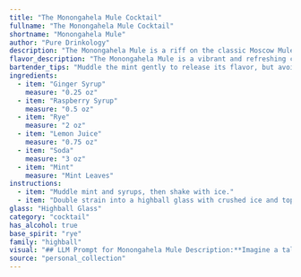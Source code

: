 ```yaml
---
title: "The Monongahela Mule Cocktail"
fullname: "The Monongahela Mule Cocktail"
shortname: "Monongahela Mule"
author: "Pure Drinkology"
description: "The Monongahela Mule is a riff on the classic Moscow Mule, a cocktail family known for its refreshing ginger kick.  This variation incorporates the sweetness of raspberry and the boldness of rye, creating a unique twist on the traditional recipe. "
flavor_description: "The Monongahela Mule is a vibrant and refreshing cocktail. The ginger syrup and lemon juice provide a zesty, spicy kick, while the raspberry syrup adds a touch of sweetness and fruitiness. The rye whiskey adds depth and complexity, and the soda water provides a light and bubbly finish.  The mint leaves add a touch of herbaceousness and cool the palate. It's a perfect balance of sweet, tart, and spicy, making it an excellent choice for any occasion. "
bartender_tips: "Muddle the mint gently to release its flavor, but avoid bruising it.  Use fresh lemon juice for the best tang, and make sure your ginger syrup is spicy and your raspberry syrup is tart.  Shake vigorously with ice for a good chill and frothy head. Top with soda for a refreshing fizz. Enjoy responsibly! "
ingredients:
  - item: "Ginger Syrup"
    measure: "0.25 oz"
  - item: "Raspberry Syrup"
    measure: "0.5 oz"
  - item: "Rye"
    measure: "2 oz"
  - item: "Lemon Juice"
    measure: "0.75 oz"
  - item: "Soda"
    measure: "3 oz"
  - item: "Mint"
    measure: "Mint Leaves"
instructions:
  - item: "Muddle mint and syrups, then shake with ice."
  - item: "Double strain into a highball glass with crushed ice and top with soda."
glass: "Highball Glass"
category: "cocktail"
has_alcohol: true
base_spirit: "rye"
family: "highball"
visual: "## LLM Prompt for Monongahela Mule Description:**Imagine a tall, copper mug filled with a vibrant, layered cocktail. The base is a rich amber hue, reminiscent of aged rye whiskey, with a subtle, almost smoky undertone. Atop this rests a bright pink layer, courtesy of the raspberry syrup, punctuated by delicate green specks of fresh mint. The top layer is a crisp, almost translucent white, representing the soda water, which gently bubbles up, creating a soft effervescence. A single, thin slice of lemon rests on the rim, adding a touch of citrus zest to the visual symphony. **Describe the Monongahela Mule using vivid language and sensory details, capturing the colors, textures, and overall visual appeal. Focus on the interplay of the different layers and the overall impression the drink evokes.** "
source: "personal_collection"
---
```


